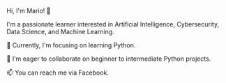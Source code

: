Hi, I'm Mario! 👋

I'm a passionate learner interested in Artificial Intelligence, Cybersecurity, Data Science, and Machine Learning.

🌱 Currently, I'm focusing on learning Python.

👀 I'm eager to collaborate on beginner to intermediate Python projects.

📫 You can reach me via Facebook.
